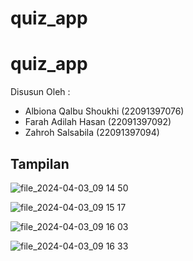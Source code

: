 # quiz_app

# quiz_app

Disusun Oleh :
- Albiona Qalbu Shoukhi (22091397076)
- Farah Adilah Hasan (22091397092)
- Zahroh Salsabila (22091397094)

## Tampilan

![file_2024-04-03_09 14 50](https://github.com/laziness-me/flutter_quiz_app/assets/102853731/731cf95f-7b3a-4886-b7d5-7dcdeb5b31c9)

![file_2024-04-03_09 15 17](https://github.com/laziness-me/flutter_quiz_app/assets/102853731/357d1f99-614a-424f-ad08-a02331559a4c)

![file_2024-04-03_09 16 03](https://github.com/laziness-me/flutter_quiz_app/assets/102853731/0c3e920e-47fd-4179-9be5-f683a49b8d69)

![file_2024-04-03_09 16 33](https://github.com/laziness-me/flutter_quiz_app/assets/102853731/c5671ce8-39be-43d3-aacb-55662f0517ba)

